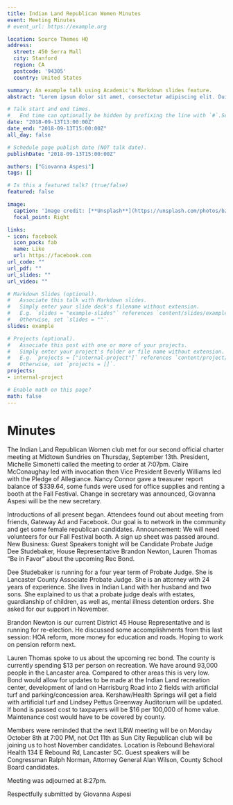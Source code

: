 ```yaml
---
title: Indian Land Republican Women Minutes
event: Meeting Minutes
# event_url: https://example.org

location: Source Themes HQ
address:
  street: 450 Serra Mall
  city: Stanford
  region: CA
  postcode: '94305'
  country: United States

summary: An example talk using Academic's Markdown slides feature.
abstract: "Lorem ipsum dolor sit amet, consectetur adipiscing elit. Duis posuere tellusac convallis placerat. Proin tincidunt magna sed ex sollicitudin condimentum. Sed ac faucibus dolor, scelerisque sollicitudin nisi. Cras purus urna, suscipit quis sapien eu, pulvinar tempor diam."

# Talk start and end times.
#   End time can optionally be hidden by prefixing the line with `#`.September 2018
date: "2018-09-13T13:00:00Z"
date_end: "2018-09-13T15:00:00Z"
all_day: false

# Schedule page publish date (NOT talk date).
publishDate: "2018-09-13T15:00:00Z"

authors: ["Giovanna Aspesi"]
tags: []

# Is this a featured talk? (true/false)
featured: false

image:
  caption: 'Image credit: [**Unsplash**](https://unsplash.com/photos/bzdhc5b3Bxs)'
  focal_point: Right

links:
- icon: facebook
  icon_pack: fab
  name: Like
  url: https://facebook.com
url_code: ""
url_pdf: ""
url_slides: ""
url_video: ""

# Markdown Slides (optional).
#   Associate this talk with Markdown slides.
#   Simply enter your slide deck's filename without extension.
#   E.g. `slides = "example-slides"` references `content/slides/example-slides.md`.
#   Otherwise, set `slides = ""`.
slides: example

# Projects (optional).
#   Associate this post with one or more of your projects.
#   Simply enter your project's folder or file name without extension.
#   E.g. `projects = ["internal-project"]` references `content/project/deep-learning/index.md`.
#   Otherwise, set `projects = []`.
projects:
- internal-project

# Enable math on this page?
math: false
---
```


# Minutes

The Indian Land Republican Women club met for our second official charter meeting at Midtown Sundries on Thursday,
September 13th. President, Michelle Simonetti called the meeting to order at 7:07pm. Claire McConaughay led with invocation
then Vice President Beverly Williams led with the Pledge of Allegiance. Nancy Connor gave a treasurer report balance of
$339.64, some funds were used for office supplies and renting a booth at the Fall Festival. Change in secretary was announced,
Giovanna Aspesi will be the new secretary.

Introductions of all present began. Attendees found out about meeting from friends, Gateway Ad and Facebook. Our goal is to
network in the community and get some female republican candidates.
Announcement: We will need volunteers for our Fall Festival booth. A sign up sheet was passed around.
New Business: Guest Speakers tonight will be Candidate Probate Judge Dee Studebaker, House Representative Brandon
Newton, Lauren Thomas “Be in Favor” about the upcoming Rec Bond.

Dee Studebaker is running for a four year term of Probate Judge. She is Lancaster County Associate Probate Judge. She is an
attorney with 24 years of experience. She lives in Indian Land with her husband and two sons. She explained to us that a
probate judge deals with estates, guardianship of children, as well as, mental illness detention orders. She asked for our support
in November.

Brandon Newton is our current District 45 House Representative and is running for re-election. He discussed
some accomplishments from this last session: HOA reform, more money for education and roads. Hoping to work on pension
reform next.

Lauren Thomas spoke to us about the upcoming rec bond. The county is currently spending $13 per person on recreation. We
have around 93,000 people in the Lancaster area. Compared to other areas this is very low. Bond would allow for updates to be
made at the Indian Land recreation center, development of land on Harrisburg Road into 2 fields with artificial turf and
parking/concession area. Kershaw/Health Springs will get a field with artificial turf and Lindsey Pettus Greenway Auditorium will
be updated. If bond is passed cost to taxpayers will be $16 per 100,000 of home value. Maintenance cost would have to be
covered by county.

Members were reminded that the next ILRW meeting will be on Monday October 8th at 7:00 PM, not Oct 11th as Sun City
Republican club will be joining us to host November candidates. Location is Rebound Behavioral Health 134 E Rebound Rd,
Lancaster SC. Guest speakers will be Congressman Ralph Norman, Attorney General Alan Wilson, County School Board
candidates.

Meeting was adjourned at 8:27pm.

Respectfully submitted by Giovanna Aspesi